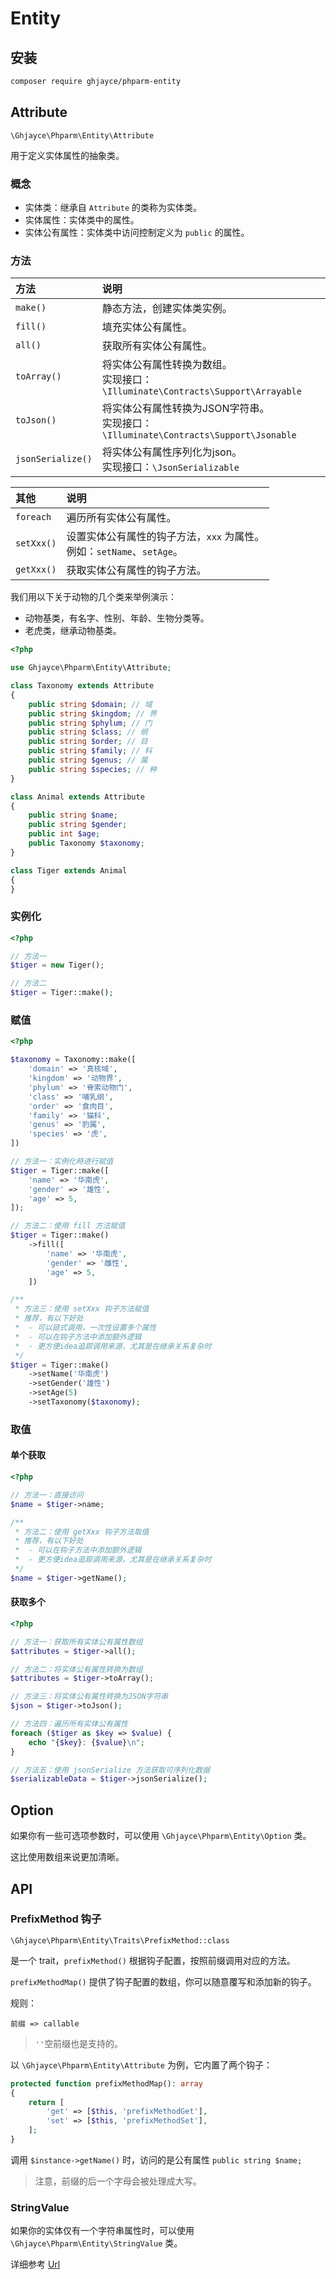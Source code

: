 # Entity

## 安装

```bash
composer require ghjayce/phparm-entity
```

## Attribute

`\Ghjayce\Phparm\Entity\Attribute`

用于定义实体属性的抽象类。

### 概念

- 实体类：继承自 `Attribute` 的类称为实体类。
- 实体属性：实体类中的属性。
- 实体公有属性：实体类中访问控制定义为 `public` 的属性。

### 方法

| 方法                | 说明                                                                  |
|:------------------|:--------------------------------------------------------------------|
| `make()`          | 静态方法，创建实体类实例。                                                       |
| `fill()`          | 填充实体公有属性。                                                           |
| `all()`           | 获取所有实体公有属性。                                                         |
| `toArray()`       | 将实体公有属性转换为数组。<br>实现接口：`\Illuminate\Contracts\Support\Arrayable`     |
| `toJson()`        | 将实体公有属性转换为JSON字符串。<br>实现接口：`\Illuminate\Contracts\Support\Jsonable` |
| `jsonSerialize()` | 将实体公有属性序列化为json。<br>实现接口：`\JsonSerializable`                        |

| 其他         | 说明                                                 |
|:-----------|:---------------------------------------------------|
| `foreach`  | 遍历所有实体公有属性。                                        |
| `setXxx()` | 设置实体公有属性的钩子方法，`xxx` 为属性。<br>例如：`setName`、`setAge`。 |
| `getXxx()` | 获取实体公有属性的钩子方法。                                     |

我们用以下关于动物的几个类来举例演示：

- 动物基类，有名字、性别、年龄、生物分类等。
- 老虎类，继承动物基类。

```php
<?php

use Ghjayce\Phparm\Entity\Attribute;

class Taxonomy extends Attribute
{
    public string $domain; // 域
    public string $kingdom; // 界
    public string $phylum; // 门
    public string $class; // 纲
    public string $order; // 目
    public string $family; // 科
    public string $genus; // 属
    public string $species; // 种
}

class Animal extends Attribute
{
    public string $name;
    public string $gender; 
    public int $age; 
    public Taxonomy $taxonomy;
}

class Tiger extends Animal
{
}
```

### 实例化

```php
<?php

// 方法一
$tiger = new Tiger();

// 方法二
$tiger = Tiger::make();
```

### 赋值

```php
<?php

$taxonomy = Taxonomy::make([
    'domain' => '真核域',
    'kingdom' => '动物界',
    'phylum' => '脊索动物门',
    'class' => '哺乳纲',
    'order' => '食肉目',
    'family' => '猫科',
    'genus' => '豹属',
    'species' => '虎',
])

// 方法一：实例化時进行赋值
$tiger = Tiger::make([
    'name' => '华南虎',
    'gender' => '雄性',
    'age' => 5,
]);

// 方法二：使用 fill 方法赋值
$tiger = Tiger::make()
    ->fill([
        'name' => '华南虎',
        'gender' => '雌性',
        'age' => 5,
    ])

/**
 * 方法三：使用 setXxx 钩子方法赋值
 * 推荐，有以下好处
 *  - 可以链式调用，一次性设置多个属性
 *  - 可以在钩子方法中添加额外逻辑
 *  - 更方便idea追踪调用来源，尤其是在继承关系复杂时
 */
$tiger = Tiger::make()
    ->setName('华南虎')
    ->setGender('雄性')
    ->setAge(5)
    ->setTaxonomy($taxonomy);
```

### 取值

#### 单个获取

```php
<?php

// 方法一：直接访问
$name = $tiger->name;

/**
 * 方法二：使用 getXxx 钩子方法取值
 * 推荐，有以下好处
 *  - 可以在钩子方法中添加额外逻辑
 *  - 更方便idea追踪调用来源，尤其是在继承关系复杂时
 */
$name = $tiger->getName();
```

#### 获取多个

```php
<?php

// 方法一：获取所有实体公有属性数组
$attributes = $tiger->all();

// 方法二：将实体公有属性转换为数组
$attributes = $tiger->toArray();

// 方法三：将实体公有属性转换为JSON字符串
$json = $tiger->toJson();

// 方法四：遍历所有实体公有属性
foreach ($tiger as $key => $value) {
    echo "{$key}: {$value}\n";
}

// 方法五：使用 jsonSerialize 方法获取可序列化数据
$serializableData = $tiger->jsonSerialize();
```

## Option

如果你有一些可选项参数时，可以使用 `\Ghjayce\Phparm\Entity\Option` 类。

这比使用数组来说更加清晰。

## API

### PrefixMethod 钩子

`\Ghjayce\Phparm\Entity\Traits\PrefixMethod::class`

是一个 trait，`prefixMethod()` 根据钩子配置，按照前缀调用对应的方法。

`prefixMethodMap()` 提供了钩子配置的数组，你可以随意覆写和添加新的钩子。

规则：

`前缀 => callable`

> `''`空前缀也是支持的。

以 `\Ghjayce\Phparm\Entity\Attribute` 为例，它内置了两个钩子：

```php
protected function prefixMethodMap(): array
{
    return [
        'get' => [$this, 'prefixMethodGet'],
        'set' => [$this, 'prefixMethodSet'],
    ];
}
```

调用 `$instance->getName()` 时，访问的是公有属性 `public string $name;`

> 注意，前缀的后一个字母会被处理成大写。

### StringValue

如果你的实体仅有一个字符串属性时，可以使用 `\Ghjayce\Phparm\Entity\StringValue` 类。

详细参考 [Url](./url.md)
